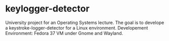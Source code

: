 # keylogger-detector
University project for an Operating Systems lecture. The goal is to develope a keystroke-logger-detector for a Linux environment. Developement Environment: Fedora 37 VM under  Gnome and Wayland.
